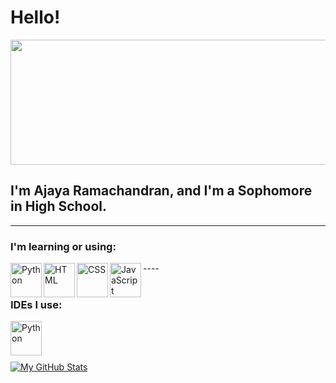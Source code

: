 # Hello!
<img src="https://imagizer.imageshack.com/img924/3121/rq0tOj.jpg" width="1000" height ="200">

## I'm Ajaya Ramachandran, and I'm a Sophomore in High School.

------

### I'm learning or using:
<a href="https://www.python.org/">
    <img align="left" alt="Python" width="50" height="55" src="https://imagizer.imageshack.com/img924/7539/2flk0K.png">
</a>
<a href="https://developer.mozilla.org/en-US/docs/Web/HTML">
    <img align="left" alt="HTML" width="50" height="55" src="https://imagizer.imageshack.com/img923/3244/6hZ0Sz.png" />
</a>
<a href="https://developer.mozilla.org/en-US/docs/Web/CSS">
    <img align="left" alt="CSS" width="50" height="55" src="https://imagizer.imageshack.com/img924/2600/pjpe4L.png" />
</a>
<a href="https://javascript.com/">
    <img align="left" alt="JavaScript" width="50" height="55" src="https://imagizer.imageshack.com/img922/9379/9O7R9V.png" />
</a>
----
<br />
<br />

### IDEs I use:
<a href="https://code.visualstudio.com/">
    <img align="left" alt="Python" width="50" height="55" src="https://imagizer.imageshack.com/img923/1651/K5FtE4.png">
</a>

<br />
<br />
<br />

[![My GitHub Stats](https://github-readme-stats.vercel.app/api/?username=ajayaramachandran&count_private=true&theme=vue-dark&showicons=true)]()
